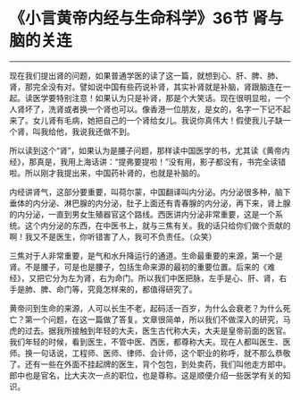 # 《小言黄帝内经与生命科学》36节 肾与脑的关连

------

现在我们提出肾的问题，如果普通学医的读了这一篇，就想到心、肝、脾、肺、肾，那完全没有对。譬如说中国有些药说补肾，其实补肾就是补脑，肾跟脑连在一起。读医学要特别注意！如果认为只是补肾，那是个大笑话。现在很明显啦，一个人肾坏了，洗肾或者换一个肾也可以。像香港一位朋友，是女的，名字一下记不起来了。女儿肾有毛病，她把自己的一个肾给女儿。我说你真伟大！假使我儿子缺一个肾，叫我给他，我说我还做不到。

所以读到这个“肾”，如果认为是腰子问题，那样读中国医学的书，尤其读《黄帝内经》，那真是，我用上海话讲：“提弗要提啦！”没有用，影子都没有，书完全读错啦。所以刚才我提出来，中国药补肾的，也就是补脑的。

内经讲肾气，这部分要重要，叫荷尔蒙，中国翻译叫内分泌。内分泌很多种，脑下垂体的内分泌、淋巴腺的内分泌，肚子上面还有青春腺的内分泌，再下来，肾上腺的内分泌，一直到男女生殖器官这个路线。西医讲内分泌非常重要，这是一个系统。这个内分泌的东西，在中医书上，就与三焦有关。我的话只给你们做个贡献的啊！我又不是医生，你听错害了人，我可不负责任。（众笑）

三焦对于人非常重要，是气和水升降运行的通道。生命最重要的来源，第一个是肾。不是腰子，可是也是腰子，包括生命来源的最初的重要位置。后来的《难经》，又把它分为左为肾，右为命门。所以我们中医把脉，左手是心、肝、肾，右手是肺、脾、命门等，究竟怎样来的，都值得研究了。

黄帝问到生命的来源，人可以长生不老，起码活一百岁，为什么会衰老？为什么死亡？第一个问题，在这一篇做了答复。文章很简单，所以我们不做深入的研究，马虎的过去。据我所接触到年轻的大夫，医生古代称大夫，大夫是皇帝前面的医官。我们年轻的时候，看到医生，不管中医、西医，都尊称大夫。现在人都叫医生、医师。换一句话说，工程师、医师、律师、会计师，这个职业的称呼，就不那么恭敬了。还有一些在外面不挂起牌的医生，背个包包，到处卖药，我们叫他走方郎中。郎中也是官名，比大夫次一点的职位，也是尊称。这是顺便介绍一些医学有关的知识。